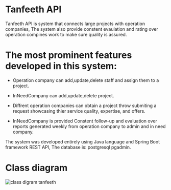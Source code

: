 # Tanfeeth API


Tanfeeth API is system that connects large projects with operation companies, The system also provide constent evaulation and rating over operation compines work to make sure quality is assured.

# The most prominent features developed in this system:

- Operation company can add,update,delete staff and assign them to a project.

- InNeedCompany can add,update,delete project.

- Diffrent operation companies can obtain a project throw submiting a request showcasing thier service quality, expertise, and offers.

- InNeedCompany is provided Constent follow-up and evaluation over reports generated weekly from operation company to admin and in need company.


The system was developed entirely using Java language and Spring Boot framework REST API, The database is: postgresql pgadmin.
# Class diagram
![class digram tanfeeth ](https://github.com/ProgramerNawaf/TanfeethApi/assets/65816656/8b3afa71-f100-4d7a-a9bc-17e9ca1a515c)

